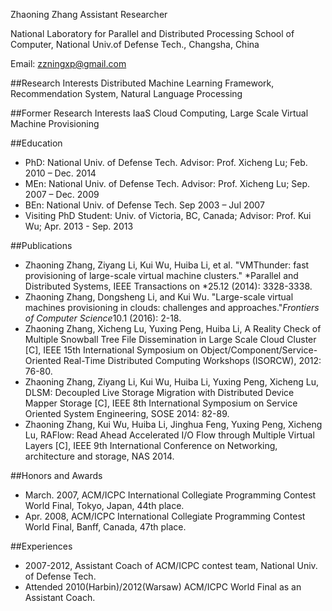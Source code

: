 Zhaoning Zhang
Assistant Researcher

National Laboratory for Parallel and Distributed Processing
School of Computer, National Univ.of Defense Tech., Changsha, China 

Email: zzningxp@gmail.com

##Research Interests
Distributed Machine Learning Framework, 
Recommendation System, 
Natural Language Processing

##Former Research Interests
IaaS Cloud Computing, 
Large Scale Virtual Machine Provisioning

##Education
- PhD: National Univ. of Defense Tech. Advisor: Prof. Xicheng Lu; Feb. 2010 – Dec. 2014
- MEn: National Univ. of Defense Tech. Advisor: Prof. Xicheng Lu; Sep. 2007 – Dec. 2009
- BEn: National Univ. of Defense Tech. Sep 2003 – Jul 2007
- Visiting PhD Student: Univ. of Victoria, BC, Canada; Advisor: Prof. Kui Wu; Apr. 2013 - Sep. 2013

##Publications
- Zhaoning Zhang, Ziyang Li, Kui Wu, Huiba Li, et al. "VMThunder: fast provisioning of large-scale virtual machine clusters." *Parallel and Distributed Systems, IEEE Transactions on *25.12 (2014): 3328-3338.
- Zhaoning Zhang, Dongsheng Li, and Kui Wu. "Large-scale virtual machines provisioning in clouds: challenges and approaches."*Frontiers of Computer Science*10.1 (2016): 2-18.
- Zhaoning Zhang, Xicheng Lu, Yuxing Peng, Huiba Li, A Reality Check of Multiple Snowball Tree File Dissemination in Large Scale Cloud Cluster [C], IEEE 15th International Symposium on Object/Component/Service-Oriented Real-Time Distributed Computing Workshops (ISORCW), 2012: 76-80.
- Zhaoning Zhang, Ziyang Li, Kui Wu, Huiba Li, Yuxing Peng, Xicheng Lu, DLSM: Decoupled Live Storage Migration with Distributed Device Mapper Storage [C], IEEE 8th International Symposium on Service Oriented System Engineering, SOSE 2014: 82-89.
- Zhaoning Zhang, Kui Wu, Huiba Li, Jinghua Feng, Yuxing Peng, Xicheng Lu, RAFlow: Read Ahead Accelerated I/O Flow through Multiple Virtual Layers [C], IEEE 9th International Conference on Networking, architecture and storage, NAS 2014. 

##Honors and Awards
- March. 2007, ACM/ICPC International Collegiate Programming Contest World Final, Tokyo, Japan, 44th place.
- Apr. 2008, ACM/ICPC International Collegiate Programming Contest World Final, Banff, Canada, 47th place.

##Experiences
- 2007-2012, Assistant Coach of ACM/ICPC contest team, National Univ. of Defense Tech.
- Attended 2010(Harbin)/2012(Warsaw) ACM/ICPC World Final as an Assistant Coach.
